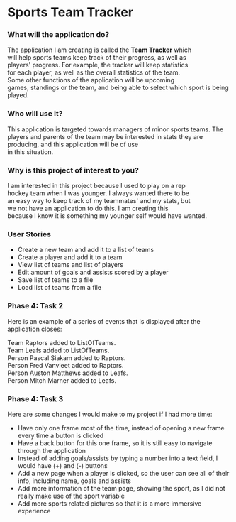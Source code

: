 # Sports Team Tracker

### What will the application do?

The application I am creating is called the **Team Tracker** which  
will help sports teams keep track of their progress, as well as  
players' progress. For example, the tracker will keep statistics  
for each player, as well as the overall statistics of the team.  
Some other functions of the application will be upcoming  
games, standings or the team, and being able to select which sport is being played.

### Who will use it?

This application is targeted towards managers of minor sports
teams. The players and parents of the team may be interested 
in stats they are producing, and this application will be of use  
in this situation.

### Why is this project of interest to you?

I am interested in this project because I used to play on a rep  
hockey team when I was younger. I always wanted there to be  
an easy way to keep track of my teammates' and my stats, but  
we not have an application to do this. I am creating this  
because I know it is something my younger self would have wanted.

### User Stories
- Create a new team and add it to a list of teams
- Create a player and add it to a team
- View list of teams and list of players
- Edit amount of goals and assists scored by a player
- Save list of teams to a file
- Load list of teams from a file

### Phase 4: Task 2

Here is an example of a series of events that is displayed after the   
application closes:

Team Raptors added to ListOfTeams.   
Team Leafs added to ListOfTeams.    
Person Pascal Siakam added to Raptors.   
Person Fred Vanvleet added to Raptors.   
Person Auston Matthews added to Leafs.   
Person Mitch Marner added to Leafs.

### Phase 4: Task 3

Here are some changes I would make to my project if I had more time: 

- Have only one frame most of the time, instead of opening a new frame every time a button is clicked
- Have a back button for this one frame, so it is still easy to navigate through the application
- Instead of adding goals/assists by typing a number into a text field, I would have (+) and (-) buttons
- Add a new page when a player is clicked, so the user can see all of their info, including name, goals and assists
- Add more information of the team page, showing the sport, as I did not really make use of the sport variable
- Add more sports related pictures so that it is a more immersive experience

